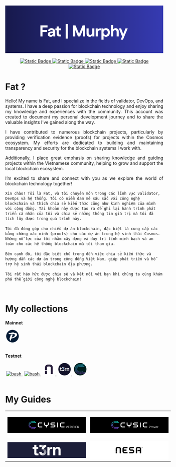 <!-- Display a banner -->
![banner](./img/banner_fatxmurphy.png)

<!-- Center-align the clickable badge -->
<p align="center"> 
    <a href="https://cosmos.network/" target="_blank" rel="noopener noreferrer">
        <img alt="Static Badge" src="https://img.shields.io/badge/cosmos-introduce?style=for-the-badge&logo=Electron&logoColor=%23ffffff&logoSize=5&color=%236B3AD5&cacheSeconds=https%3A%2F%2Fcosmos.network%2F">
    </a>
    <a href="https://murphynode.com/" target="_blank" rel="noopener noreferrer">
        <img alt="Static Badge" src="https://img.shields.io/badge/Murphy-node?style=for-the-badge&color=%23131540">
    </a>
    <a href="https://x.com/gnoud_ur1" target="_blank" rel="noopener noreferrer">
        <img alt="Static Badge" src="https://img.shields.io/badge/Fatmurphy-node?style=for-the-badge&logo=x&color=%23000000">
    </a>
    <a href="https://t.me/urifallon" target="_blank" rel="noopener noreferrer">
        <img alt="Static Badge" src="https://img.shields.io/badge/urifallon-node?style=for-the-badge&logo=telegram&color=%23ffffff">
    </a>
    <a href="mailto:gnoud.ur1@gmail.com" target="_blank" rel="noopener noreferrer">
        <img alt="Static Badge" src="https://img.shields.io/badge/gnoud.ur1-node?style=for-the-badge&logo=gmail&color=%23ffffff">
    </a>
</p>


# Fat ?
<p style="text-align: justify;">
    Hello! My name is Fat, and I specialize in the fields of validator, DevOps, and systems. I have a deep passion for blockchain technology and enjoy sharing my knowledge and experiences with the community. This account was created to document my personal development journey and to share the valuable insights I’ve gained along the way.
</p> 
<p style="text-align: justify;">
    I have contributed to numerous blockchain projects, particularly by providing verification evidence (proofs) for projects within the Cosmos ecosystem. My efforts are dedicated to building and maintaining transparency and security for the blockchain systems I work with.
</p>
<p style="text-align: justify;">
    Additionally, I place great emphasis on sharing knowledge and guiding projects within the Vietnamese community, helping to grow and support the local blockchain ecosystem.
</p>
<p style="text-align: justify;">
    I’m excited to share and connect with you as we explore the world of blockchain technology together!
</p>

```
Xin chào! Tôi là Fat, và tôi chuyên môn trong các lĩnh vực validator, DevOps và hệ thống. Tôi có niềm đam mê sâu sắc với công nghệ blockchain và thích chia sẻ kiến thức cũng như kinh nghiệm của mình với cộng đồng. Tài khoản này được tạo ra để ghi lại hành trình phát triển cá nhân của tôi và chia sẻ những thông tin giá trị mà tôi đã tích lũy được trong quá trình này.

Tôi đã đóng góp cho nhiều dự án blockchain, đặc biệt là cung cấp các bằng chứng xác minh (proofs) cho các dự án trong hệ sinh thái Cosmos. Những nỗ lực của tôi nhằm xây dựng và duy trì tính minh bạch và an toàn cho các hệ thống blockchain mà tôi tham gia.

Bên cạnh đó, tôi đặc biệt chú trọng đến việc chia sẻ kiến thức và hướng dẫn các dự án trong cộng đồng Việt Nam, giúp phát triển và hỗ trợ hệ sinh thái blockchain địa phương.

Tôi rất háo hức được chia sẻ và kết nối với bạn khi chúng ta cùng khám phá thế giới công nghệ blockchain!
```

<br>

# My collections
**Mainnet**

<div>
    <a style="margin: 3px; " href="https://pactus.org/" target="_blank" rel="noreferrer"> <img src="./img/pactus.png" alt="bash" width="40" height="40"/> </a><a>   </a>
</div>

<br>

**Testnet**
<div>
    <a style="margin: 3px;" href="https://0g.ai/" target="_blank" rel="noreferrer"> <img src="https://img.cryptorank.io/coins/0_g_labs1711467106027.png" alt="bash" width="40" height="40"/> </a><a>   </a>
    <a style="margin: 3px;" href="https://side.one/" target="_blank" rel="noreferrer"> <img src="https://img.cryptorank.io/coins/side_protocol1732627863083.png" alt="bash" width="40" height="40"/> </a><a>   </a>
    <a style="margin: 3px; border: 3px  border-radius: 50%;" href="https://nesa.ai/" target="_blank" rel="noreferrer">
    <img src="./img/nesa.jpeg" alt="Nesa AI" width="40" height="10%" style="border-radius: 50%;"/>
    <a style="margin: 3px;" href="https://www.t3rn.io/" target="_blank" rel="noreferrer"> <img src="./img/t3rn.png" alt="bash" width="40" height="40"/> </a><a>   </a>
    <a style="margin: 3px;" href="https://cysic.xyz/" target="_blank" rel="noreferrer"> <img src="./img/cysic.png" alt="bash" width="40" height="40"/> </a><a>   </a>
</a>

</div>

<br>

# My Guides
<div>
    <table style="width: 800px;">
        <tr>
            <td style="cursor: pointer; text-align: center;">
                <a href="https://github.com/fat-murphy/cysic-verifier" target="_blank" style="text-decoration: none;">
                    <img src="./img/cysicverifierb.png" alt="Logo 1" />
                </a>
            </td>
            <td style="cursor: pointer; text-align: center;">
                <a href="https://github.com/fat-murphy/cysic-prover" target="_blank" style="text-decoration: none;">
                    <img src="./img/cysicproverb.png" alt="Logo 2"  />
                </a>
            </td>
        </tr>
        <tr>
            <td style="cursor: pointer; text-align: center;">
                <a href="https://github.com/fat-murphy/t3rn-executor" target="_blank" style="text-decoration: none;">
                    <img src="./img/t3rnb.png" alt="Logo 3"  />
                </a>
            </td>
            <td style="cursor: pointer; text-align: center;">
                <a href="https://github.com/Murphylabs2024/Nesa-miner" target="_blank" style="text-decoration: none;">
                    <img src="./img/Nesab.png" alt="Logo 4"  />
                </a>
            </td>
        </tr>
    </table>
</div>


